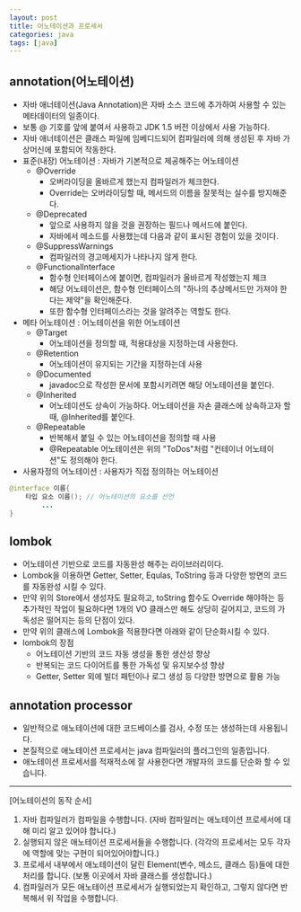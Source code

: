 ```yaml
---
layout: post
title: 어노테이션과 프로세서 
categories: java
tags: [java]
---
```


annotation(어노테이션)
-----------------------------
+ 자바 애너테이션(Java Annotation)은 자바 소스 코드에 추가하여 사용할 수 있는 메타데이터의 일종이다. 
+ 보통 @ 기호를 앞에 붙여서 사용하고 JDK 1.5 버전 이상에서 사용 가능하다. 
+ 자바 애너테이션은 클래스 파일에 임베디드되어 컴파일러에 의해 생성된 후 자바 가상머신에 포함되어 작동한다.
+ 표준(내장) 어노테이션 : 자바가 기본적으로 제공해주는 어노테이션
    - @Override
        * 오버라이딩을 올바르게 했는지 컴파일러가 체크한다.
        * Override는 오버라이딩할 때, 메서드의 이름을 잘못적는 실수를 방지해준다.
    - @Deprecated 
        * 앞으로 사용하지 않을 것을 권장하는 필드나 메서드에 붙인다.
        * 자바에서 메소드를 사용했는데 다음과 같이 표시된 경험이 있을 것이다.
    - @SuppressWarnings
        * 컴파일러의 경고메세지가 나타나지 않게 한다.
    - @FunctionalInterface
        * 함수형 인터페이스에 붙이면, 컴파일러가 올바르게 작성했는지 체크
        * 해당 어노테이션은, 함수형 인터페이스의 "하나의 추상메서드만 가져야 한다는 제약"을 확인해준다.
        * 또한 함수형 인터페이스라는 것을 알려주는 역할도 한다.
+ 메타 어노테이션 : 어노테이션을 위한 어노테이션
    - @Target
        * 어노테이션을 정의할 때, 적용대상을 지정하는데 사용한다.
    - @Retention
        * 어노테이션이 유지되는 기간을 지정하는데 사용
    - @Documented
        * javadoc으로 작성한 문서에 포함시키려면 해당 어노테이션을 붙인다.
    - @Inherited
        * 어노테이션도 상속이 가능하다. 어노테이션을 자손 클래스에 상속하고자 할 때, @Inherited를 붙인다.
    - @Repeatable
        * 반복해서 붙일 수 있는 어노테이션을 정의할 때 사용
        * @Repeatable 어노테이션은 위의 "ToDos"처럼 "컨테이너 어노테이션"도 정의해야 한다.
+ 사용자정의 어노테이션 : 사용자가 직접 정의하는 어노테이션
```java
@interface 이름{
	타입 요소 이름(); // 어노테이션의 요소를 선언
	    ...
}
```

lombok
------------------
+ 어노테이션 기반으로 코드를 자동완성 해주는 라이브러리이다. 
+ Lombok을 이용하면 Getter, Setter, Equlas, ToString 등과 다양한 방면의 코드를 자동완성 시킬 수 있다.
+ 만약 위의 Store에서 생성자도 필요하고, toString 함수도 Override 해야하는 등 추가적인 작업이 필요하다면 1개의 VO 클래스만 해도 상당히 길어지고, 코드의 가독성은 떨어지는 등의 단점이 있다. 
+ 만약 위의 클래스에 Lombok을 적용한다면 아래와 같이 단순화시킬 수 있다. 
+ lombok의 장점
    - 어노테이션 기반의 코드 자동 생성을 통한 생산성 향상
    - 반복되는 코드 다이어트를 통한 가독성 및 유지보수성 향상
    - Getter, Setter 외에 빌더 패턴이나 로그 생성 등 다양한 방면으로 활용 가능

annotation processor
-----------------------------
+ 일반적으로 애노테이션에 대한 코드베이스를 검사, 수정 또는 생성하는데 사용됩니다. 
+ 본질적으로 애노테이션 프로세서는 java 컴파일러의 플러그인의 일종입니다. 
+ 애노테이션 프로세서를 적재적소에 잘 사용한다면 개발자의 코드를 단순화 할 수 있습니다.

-----------------------------------------------------------------------

[어노테이션의 동작 순서]
1. 자바 컴파일러가 컴파일을 수행합니다. (자바 컴파일러는 애노테이션 프로세서에 대해 미리 알고 있어야 합니다.)
2. 실행되지 않은 애노테이션 프로세서들을 수행합니다. (각각의 프로세서는 모두 각자에 역할에 맞는 구현이 되어있어야합니다.)
3. 프로세서 내부에서 애노테이션이 달린 Element(변수, 메소드, 클래스 등)들에 대한 처리를 합니다. (보통 이곳에서 자바 클래스를 생성합니다.)
4. 컴파일러가 모든 애노테이션 프로세서가 실행되었는지 확인하고, 그렇지 않다면 반복해서 위 작업을 수행합니다.
